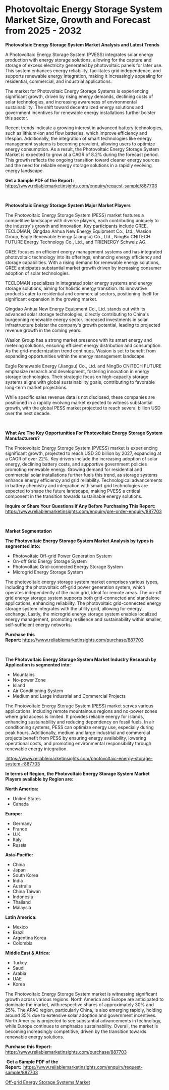 <p><h1>Photovoltaic Energy Storage System Market Size, Growth and Forecast from 2025 - 2032</h1></p><p><strong>Photovoltaic Energy Storage System Market Analysis and Latest Trends</strong></p>
<p><p>A Photovoltaic Energy Storage System (PVESS) integrates solar energy production with energy storage solutions, allowing for the capture and storage of excess electricity generated by photovoltaic panels for later use. This system enhances energy reliability, facilitates grid independence, and supports renewable energy integration, making it increasingly appealing for residential, commercial, and industrial applications.</p><p>The market for Photovoltaic Energy Storage Systems is experiencing significant growth, driven by rising energy demands, declining costs of solar technologies, and increasing awareness of environmental sustainability. The shift toward decentralized energy solutions and government incentives for renewable energy installations further bolster this sector. </p><p>Recent trends indicate a growing interest in advanced battery technologies, such as lithium-ion and flow batteries, which improve efficiency and lifespan. Additionally, the integration of smart technologies like energy management systems is becoming prevalent, allowing users to optimize energy consumption. As a result, the Photovoltaic Energy Storage System Market is expected to grow at a CAGR of 8.2% during the forecast period. This growth reflects the ongoing transition toward cleaner energy sources and the need for reliable energy storage solutions in a rapidly evolving energy landscape.</p></p>
<p><strong>Get a Sample PDF of the Report:&nbsp;</strong> <a href="https://www.reliablemarketinsights.com/enquiry/request-sample/887703?utm_campaign=1937&utm_medium=2&utm_source=Github&utm_content=ia&utm_term=07042025&utm_id=photovoltaic-energy-storage-system">https://www.reliablemarketinsights.com/enquiry/request-sample/887703</a></p>
<p>&nbsp;</p>
<p><strong>Photovoltaic Energy Storage System Major Market Players</strong></p>
<p><p>The Photovoltaic Energy Storage System (PESS) market features a competitive landscape with diverse players, each contributing uniquely to the industry's growth and innovation. Key participants include GREE, TECLOMAN, Qingdao Anhua New Energy Equipment Co., Ltd., Wasion Group, Eagle Renewable Energy (Jiangsu) Co., Ltd., NingBo CNITECH FUTURE Energy Technology Co., Ltd., and TRIENERGY Schweiz AG.</p><p>GREE focuses on efficient energy management systems and has integrated photovoltaic technology into its offerings, enhancing energy efficiency and storage capabilities. With a rising demand for renewable energy solutions, GREE anticipates substantial market growth driven by increasing consumer adoption of solar technologies.</p><p>TECLOMAN specializes in integrated solar energy systems and energy storage solutions, aiming for holistic energy transition. Its innovative products cater to residential and commercial sectors, positioning itself for significant expansion in the growing market.</p><p>Qingdao Anhua New Energy Equipment Co., Ltd. stands out with its advanced solar storage technologies, directly contributing to China's burgeoning renewable energy sector. Increased investments in solar infrastructure bolster the company's growth potential, leading to projected revenue growth in the coming years.</p><p>Wasion Group has a strong market presence with its smart energy and metering solutions, ensuring efficient energy distribution and consumption. As the grid-modernization trend continues, Wasion is set to benefit from expanding opportunities within the energy management landscape.</p><p>Eagle Renewable Energy (Jiangsu) Co., Ltd. and NingBo CNITECH FUTURE emphasize research and development, fostering innovation in energy storage technologies. Their strategic focus on high-capacity storage systems aligns with global sustainability goals, contributing to favorable long-term market projections.</p><p>While specific sales revenue data is not disclosed, these companies are positioned in a rapidly evolving market expected to witness substantial growth, with the global PESS market projected to reach several billion USD over the next decade.</p></p>
<p>&nbsp;</p>
<p><strong>What Are The Key Opportunities For Photovoltaic Energy Storage System Manufacturers?</strong></p>
<p><p>The Photovoltaic Energy Storage System (PVESS) market is experiencing significant growth, projected to reach USD 30 billion by 2027, expanding at a CAGR of over 22%. Key drivers include the increasing adoption of solar energy, declining battery costs, and supportive government policies promoting renewable energy. Growing demand for residential and commercial solar installations further fuels this trend, as storage systems enhance energy efficiency and grid reliability. Technological advancements in battery chemistry and integration with smart grid technologies are expected to shape the future landscape, making PVESS a critical component in the transition towards sustainable energy solutions.</p></p>
<p><strong>Inquire or Share Your Questions If Any Before Purchasing This Report:</strong> <a href="https://www.reliablemarketinsights.com/enquiry/pre-order-enquiry/887703?utm_campaign=1937&utm_medium=2&utm_source=Github&utm_content=ia&utm_term=07042025&utm_id=photovoltaic-energy-storage-system">https://www.reliablemarketinsights.com/enquiry/pre-order-enquiry/887703</a></p>
<p>&nbsp;</p>
<p><strong>Market Segmentation</strong></p>
<p><strong>The Photovoltaic Energy Storage System Market Analysis by types is segmented into:</strong></p>
<p><ul><li>Photovoltaic Off-grid Power Generation System</li><li>On-off Grid Energy Storage System</li><li>Photovoltaic Grid-connected Energy Storage System</li><li>Microgrid Energy Storage System</li></ul></p>
<p><p>The photovoltaic energy storage system market comprises various types, including the photovoltaic off-grid power generation system, which operates independently of the main grid, ideal for remote areas. The on-off grid energy storage system supports both grid-connected and standalone applications, enhancing reliability. The photovoltaic grid-connected energy storage system integrates with the utility grid, allowing for energy exchange. Lastly, the microgrid energy storage system enables localized energy management, promoting resilience and sustainability within smaller, self-sufficient energy networks.</p></p>
<p><strong>Purchase this Report:&nbsp;</strong><a href="https://www.reliablemarketinsights.com/purchase/887703?utm_campaign=1937&utm_medium=2&utm_source=Github&utm_content=ia&utm_term=07042025&utm_id=photovoltaic-energy-storage-system">https://www.reliablemarketinsights.com/purchase/887703</a></p>
<p>&nbsp;</p>
<p><strong>The Photovoltaic Energy Storage System Market Industry Research by Application is segmented into:</strong></p>
<p><ul><li>Mountains</li><li>No-power Zone</li><li>Island</li><li>Air Conditioning System</li><li>Medium and Large Industrial and Commercial Projects</li></ul></p>
<p><p>The Photovoltaic Energy Storage System (PESS) market serves various applications, including remote mountainous regions and no-power zones where grid access is limited. It provides reliable energy for islands, enhancing sustainability and reducing dependency on fossil fuels. In air conditioning systems, PESS can optimize energy use, especially during peak hours. Additionally, medium and large industrial and commercial projects benefit from PESS by ensuring energy availability, lowering operational costs, and promoting environmental responsibility through renewable energy integration.</p></p>
<p><a href="https://www.reliablemarketinsights.com/photovoltaic-energy-storage-system-r887703?utm_campaign=1937&utm_medium=2&utm_source=Github&utm_content=ia&utm_term=07042025&utm_id=photovoltaic-energy-storage-system">&nbsp;https://www.reliablemarketinsights.com/photovoltaic-energy-storage-system-r887703</a></p>
<p><strong>In terms of Region, the Photovoltaic Energy Storage System Market Players available by Region are:</strong></p>
<p>
    <p> <strong> North America: </strong>
        <ul>
            <li>United States</li>
            <li>Canada</li>
        </ul>
        </p> 
    <p> <strong> Europe: </strong>
        <ul>
            <li>Germany</li>
            <li>France</li>
            <li>U.K.</li>
            <li>Italy</li>
            <li>Russia</li>
        </ul>
        </p> 
    <p> <strong> Asia-Pacific: </strong>
        <ul>
            <li>China</li>
            <li>Japan</li>
            <li>South Korea</li>
            <li>India</li>
            <li>Australia</li>
            <li>China Taiwan</li>
            <li>Indonesia</li>
            <li>Thailand</li>
            <li>Malaysia</li>
        </ul>
        </p> 
    <p> <strong> Latin America: </strong>
        <ul>
            <li>Mexico</li>
            <li>Brazil</li>
            <li>Argentina Korea</li>
            <li>Colombia</li>
        </ul>
        </p> 
    <p> <strong> Middle East & Africa: </strong>
        <ul>
            <li>Turkey</li>
            <li>Saudi</li>
            <li>Arabia</li>
            <li>UAE</li>
            <li>Korea</li>
        </ul>
    </p>
    </p>
<p><p>The Photovoltaic Energy Storage System market is witnessing significant growth across various regions. North America and Europe are anticipated to dominate the market, with respective shares of approximately 30% and 25%. The APAC region, particularly China, is also emerging rapidly, holding around 35% due to extensive solar adoption and government incentives. North America is projected to see substantial advancements in technology, while Europe continues to emphasize sustainability. Overall, the market is becoming increasingly competitive, driven by the transition towards renewable energy solutions.</p></p>
<p><strong>Purchase this Report: </strong><a href="https://www.reliablemarketinsights.com/purchase/887703?utm_campaign=1937&utm_medium=2&utm_source=Github&utm_content=ia&utm_term=07042025&utm_id=photovoltaic-energy-storage-system">https://www.reliablemarketinsights.com/purchase/887703</a></p>
<p>&nbsp;<strong>Get a Sample PDF of the Report:&nbsp;&nbsp;</strong><a href="https://www.reliablemarketinsights.com/enquiry/request-sample/887703?utm_campaign=1937&utm_medium=2&utm_source=Github&utm_content=ia&utm_term=07042025&utm_id=photovoltaic-energy-storage-system">https://www.reliablemarketinsights.com/enquiry/request-sample/887703</a></p>
<p><strong></strong></p>
<p><p><a href="https://github.com/bmorecock/Market-Research-Report-List-6/blob/main/off-grid-energy-storage-systems-market.md?utm_campaign=1937&utm_medium=2&utm_source=Github&utm_content=ia&utm_term=07042025&utm_id=photovoltaic-energy-storage-system">Off-grid Energy Storage Systems Market</a></p></p>
